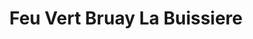 ---
title: "Feu Vert Bruay La Buissiere"
url: /bruay-la-buissiere/feu-vert-bruay-la-buissiere/
shop: réparation de voitures
---